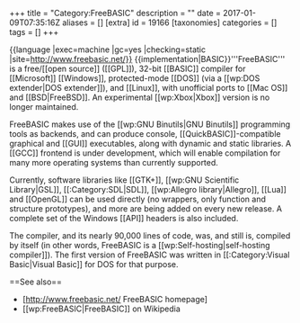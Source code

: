 +++
title = "Category:FreeBASIC"
description = ""
date = 2017-01-09T07:35:16Z
aliases = []
[extra]
id = 19166
[taxonomies]
categories = []
tags = []
+++

{{language
|exec=machine
|gc=yes
|checking=static
|site=http://www.freebasic.net/}}
{{implementation|BASIC}}'''FreeBASIC''' is a free/[[open source]] ([[GPL]]), 32-bit [[BASIC]] compiler for [[Microsoft]] [[Windows]], protected-mode [[DOS]] (via a [[wp:DOS extender|DOS extender]]), and [[Linux]], with unofficial ports to [[Mac OS]] and [[BSD|FreeBSD]]. An experimental [[wp:Xbox|Xbox]] version is no longer maintained.


FreeBASIC makes use of the [[wp:GNU Binutils|GNU Binutils]] programming tools as backends, and can produce console, [[QuickBASIC]]-compatible graphical and [[GUI]] executables, along with dynamic and static libraries. A [[GCC]] frontend is under development, which will enable compilation for many more operating systems than currently supported.

Currently, software libraries like [[GTK+]], [[wp:GNU Scientific Library|GSL]], [[:Category:SDL|SDL]], [[wp:Allegro library|Allegro]], [[Lua]] and [[OpenGL]] can be used directly (no wrappers, only function and structure prototypes), and more are being added on every new release. A complete set of the Windows [[API]] headers is also included.

The compiler, and its nearly 90,000 lines of code, was, and still is, compiled by itself (in other words, FreeBASIC is a [[wp:Self-hosting|self-hosting compiler]]). The first version of FreeBASIC was written in [[:Category:Visual Basic|Visual Basic]] for DOS for that purpose.

==See also==
* [http://www.freebasic.net/ FreeBASIC homepage]
* [[wp:FreeBASIC|FreeBASIC]] on Wikipedia

